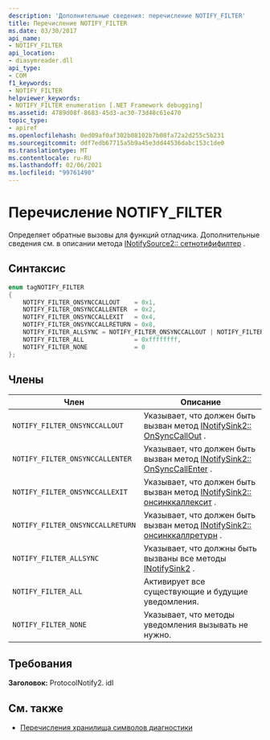 ```yaml
---
description: 'Дополнительные сведения: перечисление NOTIFY_FILTER'
title: Перечисление NOTIFY_FILTER
ms.date: 03/30/2017
api_name:
- NOTIFY_FILTER
api_location:
- diasymreader.dll
api_type:
- COM
f1_keywords:
- NOTIFY_FILTER
helpviewer_keywords:
- NOTIFY_FILTER enumeration [.NET Framework debugging]
ms.assetid: 4789d08f-8683-45d3-ac30-73d48c61e470
topic_type:
- apiref
ms.openlocfilehash: 0ed09af0af302b08102b7b08fa72a2d255c5b231
ms.sourcegitcommit: ddf7edb67715a5b9a45e3dd44536dabc153c1de0
ms.translationtype: MT
ms.contentlocale: ru-RU
ms.lasthandoff: 02/06/2021
ms.locfileid: "99761490"
---
```

# <a name="notify_filter-enumeration"></a>Перечисление NOTIFY_FILTER

Определяет обратные вызовы для функций отладчика. Дополнительные сведения см. в описании метода [INotifySource2:: сетнотифифилтер](inotifysource2-setnotifyfilter-method.md) .  
  
## <a name="syntax"></a>Синтаксис  
  
```cpp  
enum tagNOTIFY_FILTER  
{  
    NOTIFY_FILTER_ONSYNCCALLOUT    = 0x1,  
    NOTIFY_FILTER_ONSYNCCALLENTER  = 0x2,  
    NOTIFY_FILTER_ONSYNCCALLEXIT   = 0x4,  
    NOTIFY_FILTER_ONSYNCCALLRETURN = 0x8,  
    NOTIFY_FILTER_ALLSYNC = NOTIFY_FILTER_ONSYNCCALLOUT | NOTIFY_FILTER_ONSYNCCALLENTER | NOTIFY_FILTER_ONSYNCCALLEXIT | NOTIFY_FILTER_ONSYNCCALLRETURN,  
    NOTIFY_FILTER_ALL              = 0xffffffff,  
    NOTIFY_FILTER_NONE             = 0  
};  
```  
  
## <a name="members"></a>Члены  
  
|Член|Описание|  
|------------|-----------------|  
|`NOTIFY_FILTER_ONSYNCCALLOUT`|Указывает, что должен быть вызван метод [INotifySink2:: OnSyncCallOut](inotifysink2-onsynccallout-method.md) .|  
|`NOTIFY_FILTER_ONSYNCCALLENTER`|Указывает, что должен быть вызван метод [INotifySink2:: OnSyncCallEnter](inotifysink2-onsynccallenter-method.md) .|  
|`NOTIFY_FILTER_ONSYNCCALLEXIT`|Указывает, что должен быть вызван метод [INotifySink2:: онсинккаллексит](inotifysink2-onsynccallexit-method.md) .|  
|`NOTIFY_FILTER_ONSYNCCALLRETURN`|Указывает, что должен быть вызван метод [INotifySink2:: онсинккаллретурн](inotifysink2-onsynccallreturn-method.md) .|  
|`NOTIFY_FILTER_ALLSYNC`|Указывает, что должны быть вызваны все методы [INotifySink2](inotifysink2-interface.md) .|  
|`NOTIFY_FILTER_ALL`|Активирует все существующие и будущие уведомления.|  
|`NOTIFY_FILTER_NONE`|Указывает, что методы уведомления вызывать не нужно.|  
  
## <a name="requirements"></a>Требования  

 **Заголовок:** ProtocolNotify2. idl  
  
## <a name="see-also"></a>См. также

- [Перечисления хранилища символов диагностики](diagnostics-symbol-store-enumerations.md)
